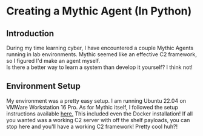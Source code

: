 # Creating a Mythic Agent (In Python)
## Introduction
During my time learning cyber, I have encountered a couple Mythic Agents running in lab environments.  Mythic seemed like an effective C2 framework, so I figured I'd make an agent myself.  
Is there a better way to learn a system than develop it yourself?  I think not!

## Environment Setup
My environment was a pretty easy setup.  I am running Ubuntu 22.04 on VMWare Workstation 16 Pro. 
As for Mythic itself, I followed the setup instructions available [here.](https://docs.mythic-c2.net/installation)  This included even the Docker installation!
If all you wanted was a working C2 server with off the shelf payloads, you can stop here and you'll have a working C2 framework!  Pretty cool huh?!

